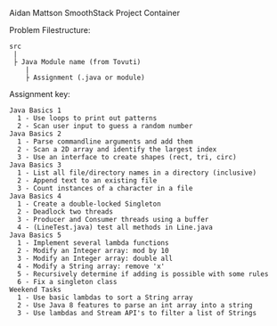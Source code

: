 
Aidan Mattson
SmoothStack Project Container

Problem Filestructure:

    src
     |
     ├ Java Module name (from Tovuti)
        |
        ├ Assignment (.java or module)



Assignment key:

    Java Basics 1
      1 - Use loops to print out patterns
      2 - Scan user input to guess a random number
    Java Basics 2
      1 - Parse commandline arguments and add them
      2 - Scan a 2D array and identify the largest index
      3 - Use an interface to create shapes (rect, tri, circ)
    Java Basics 3
      1 - List all file/directory names in a directory (inclusive)
      2 - Append text to an existing file
      3 - Count instances of a character in a file
    Java Basics 4
      1 - Create a double-locked Singleton
      2 - Deadlock two threads
      3 - Producer and Consumer threads using a buffer
      4 - (LineTest.java) test all methods in Line.java
    Java Basics 5
      1 - Implement several lambda functions
      2 - Modify an Integer array: mod by 10
      3 - Modify an Integer array: double all
      4 - Modify a String array: remove 'x'
      5 - Recursively determine if adding is possible with some rules
      6 - Fix a singleton class
    Weekend Tasks
      1 - Use basic lambdas to sort a String array
      2 - Use Java 8 features to parse an int array into a string
      3 - Use lambdas and Stream API's to filter a list of Strings

